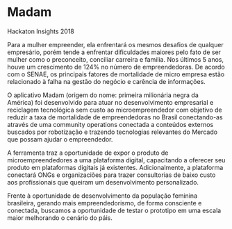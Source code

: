 # Madam
Hackaton Insights 2018

Para a mulher empreender, ela enfrentará os mesmos desafios de qualquer empresário, porém tende a enfrentar dificuldades maiores pelo fato de ser mulher como o preconceito, conciliar carreira e familia. Nos últimos 5 anos, houve um crescimento de 124% no número de empreendedoras.
De acordo com o SENAE, os principais fatores de mortalidade de micro empresa estão relacionado à falha na gestão do negócio e carência de informações.

O aplicativo Madam (origem do nome: primeira milionária negra da América) foi desenvolvido para atuar no desenvolvimento empresarial e reciclagem tecnológica sem custo ao microempreendedor com objetivo de reduzir a taxa de mortalidade de empreendedoras no Brasil conectando-as através de uma community operations conectada a conteúdos externos buscados por robotização e trazendo tecnologias relevantes do Mercado que possam ajudar o empreendedor.

A ferramenta traz a oportunidade de expor o produto de microempreendedores a uma plataforma digital, capacitando a oferecer seu produto em plataformas digitais já existentes. Adicionalmente, a plataforma conectará ONGs e organizaciões para trazer consultorias de baixo custo aos profissionais que queiram um desenvolvimento personalizado.

Frente à oportunidade de desenvolvimento da população feminina brasileira, gerando mais empreendedorismo, de forma consciente e conectada, buscamos a oportunidade de testar o prototipo em uma escala maior melhorando o cenário do páis.
